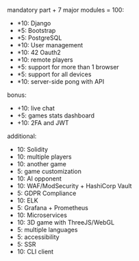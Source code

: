 
mandatory part + 7 major modules = 100:
- *10: Django
- *5: Bootstrap
- *5: PostgreSQL
- *10: User management
- *10: 42 Oauth2
- *10: remote players
- *5: support for more than 1 browser
- *5: support for all devices
- *10: server-side pong with API

bonus:
- +10: live chat
- +5: games stats dashboard
- +10: 2FA and JWT

additional:
- 10: Solidity
- 10: multiple players
- 10: another game
- 5: game customization
- 10: AI opponent
- 10: WAF/ModSecurity + HashiCorp Vault
- 5: GDPR Compliance
- 10: ELK
- 5: Grafana + Prometheus
- 10: Microservices
- 10: 3D game with ThreeJS/WebGL
- 5: multiple languages
- 5: accessibility
- 5: SSR
- 10: CLI client

